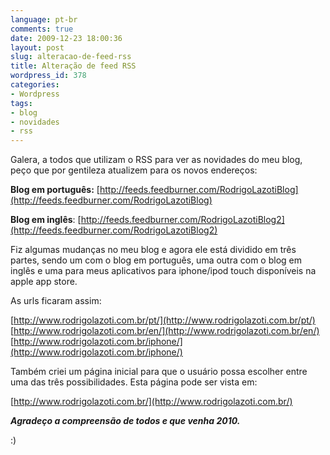 ```yaml
---
language: pt-br
comments: true
date: 2009-12-23 18:00:36
layout: post
slug: alteracao-de-feed-rss
title: Alteração de feed RSS
wordpress_id: 378
categories:
- Wordpress
tags:
- blog
- novidades
- rss
---
```


Galera, a todos que utilizam o RSS para ver as novidades do meu blog, peço que por gentileza atualizem para os novos endereços:

**Blog em português:** [http://feeds.feedburner.com/RodrigoLazotiBlog](http://feeds.feedburner.com/RodrigoLazotiBlog)

**Blog em inglês**: [http://feeds.feedburner.com/RodrigoLazotiBlog2](http://feeds.feedburner.com/RodrigoLazotiBlog2)

Fiz algumas mudanças no meu blog e agora ele está dividido em três partes, sendo um com o blog em português, uma outra com o blog em inglês e uma para meus aplicativos para iphone/ipod touch disponíveis na apple app store.

As urls ficaram assim:

[http://www.rodrigolazoti.com.br/pt/](http://www.rodrigolazoti.com.br/pt/)
[http://www.rodrigolazoti.com.br/en/](http://www.rodrigolazoti.com.br/en/)
[http://www.rodrigolazoti.com.br/iphone/](http://www.rodrigolazoti.com.br/iphone/)

Também criei um página inicial para que o usuário possa escolher entre uma das três possibilidades. Esta página pode ser vista em:

[http://www.rodrigolazoti.com.br/](http://www.rodrigolazoti.com.br/)

**_Agradeço a compreensão de todos e que venha 2010._**

:)